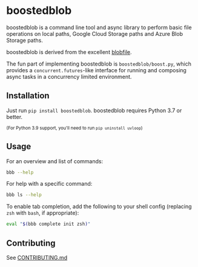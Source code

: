 # boostedblob

boostedblob is a command line tool and async library to perform basic file operations on local
paths, Google Cloud Storage paths and Azure Blob Storage paths.

boostedblob is derived from the excellent [blobfile](https://github.com/christopher-hesse/blobfile).

The fun part of implementing boostedblob is `boostedblob/boost.py`, which provides a
`concurrent.futures`-like interface for running and composing async tasks in a concurrency limited
environment.

## Installation

Just run `pip install boostedblob`. boostedblob requires Python 3.7 or better.

<sup>(For Python 3.9 support, you'll need to run `pip uninstall uvloop`)</sup>


## Usage

For an overview and list of commands:
```sh
bbb --help
```

For help with a specific command:
```sh
bbb ls --help
```

To enable tab completion, add the following to your shell config (replacing `zsh` with `bash`, if appropriate):
```sh
eval "$(bbb complete init zsh)"
```

## Contributing

See [CONTRIBUTING.md](CONTRIBUTING.md)
